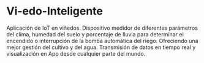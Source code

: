 # Vi-edo-Inteligente
Aplicación de IoT en viñedos. Dispositivo medidor de diferentes parámetros del clima, humedad del suelo y porcentaje de lluvia para determinar el encendido o interrupción de la bomba automática del riego. Ofreciendo una mejor gestión del cultivo y del agua. Transmisión de datos en tiempo real y visualización en App desde cualquier parte del mundo.
